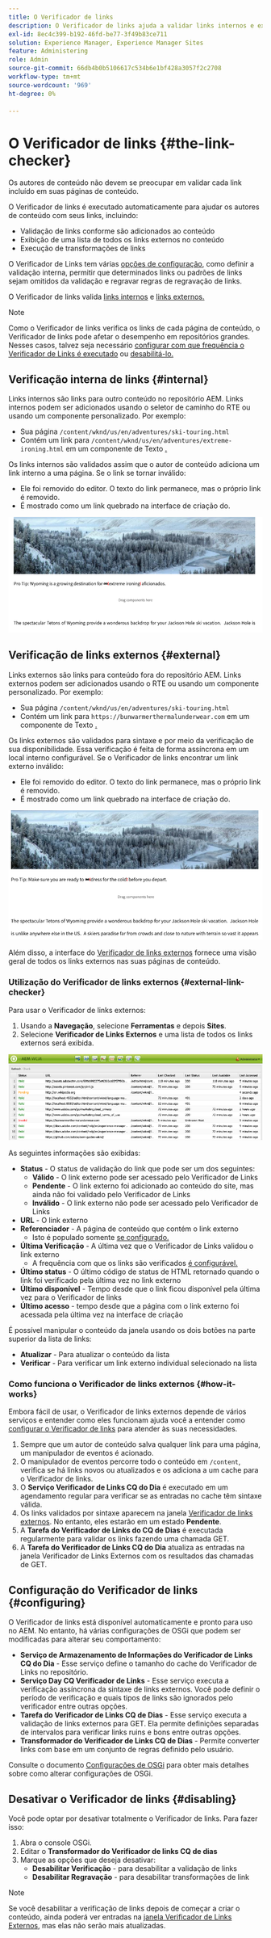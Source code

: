 ```yaml
---
title: O Verificador de links
description: O Verificador de links ajuda a validar links internos e externos e permite a regravação de links.
exl-id: 8ec4c399-b192-46fd-be77-3f49b83ce711
solution: Experience Manager, Experience Manager Sites
feature: Administering
role: Admin
source-git-commit: 66db4b0b5106617c534b6e1bf428a3057f2c2708
workflow-type: tm+mt
source-wordcount: '969'
ht-degree: 0%

---
```


# O Verificador de links {#the-link-checker}

Os autores de conteúdo não devem se preocupar em validar cada link incluído em suas páginas de conteúdo.

O Verificador de links é executado automaticamente para ajudar os autores de conteúdo com seus links, incluindo:

* Validação de links conforme são adicionados ao conteúdo
* Exibição de uma lista de todos os links externos no conteúdo
* Execução de transformações de links

O Verificador de Links tem várias [opções de configuração](#configuring), como definir a validação interna, permitir que determinados links ou padrões de links sejam omitidos da validação e regravar regras de regravação de links.

O Verificador de links valida [links internos](#internal) e [links externos.](#external)

>[!NOTE]
>
>Como o Verificador de links verifica os links de cada página de conteúdo, o Verificador de links pode afetar o desempenho em repositórios grandes. Nesses casos, talvez seja necessário [configurar com que frequência o Verificador de Links é executado](#configuring) ou [desabilitá-lo.](#disabling)

## Verificação interna de links {#internal}

Links internos são links para outro conteúdo no repositório AEM. Links internos podem ser adicionados usando o seletor de caminho do RTE ou usando um componente personalizado. Por exemplo:

* Sua página `/content/wknd/us/en/adventures/ski-touring.html`
* Contém um link para `/content/wknd/us/en/adventures/extreme-ironing.html` em um componente de Texto [.](https://experienceleague.adobe.com/docs/experience-manager-core-components/using/components/text.html)

Os links internos são validados assim que o autor de conteúdo adiciona um link interno a uma página. Se o link se tornar inválido:

* Ele foi removido do editor. O texto do link permanece, mas o próprio link é removido.
* É mostrado como um link quebrado na interface de criação do.

![Link interno corrompido ao criar uma página](assets/link-checker-invalid-link-internal.png)

## Verificação de links externos {#external}

Links externos são links para conteúdo fora do repositório AEM. Links externos podem ser adicionados usando o RTE ou usando um componente personalizado. Por exemplo:

* Sua página `/content/wknd/us/en/adventures/ski-touring.html`
* Contém um link para `https://bunwarmerthermalunderwear.com` em um componente de Texto [.](https://experienceleague.adobe.com/docs/experience-manager-core-components/using/components/text.html)

Os links externos são validados para sintaxe e por meio da verificação de sua disponibilidade. Essa verificação é feita de forma assíncrona em um local interno configurável. Se o Verificador de links encontrar um link externo inválido:

* Ele foi removido do editor. O texto do link permanece, mas o próprio link é removido.
* É mostrado como um link quebrado na interface de criação do.

![Link interno corrompido ao criar uma página](assets/link-checker-invalid-link-external.png)

Além disso, a interface do [Verificador de links externos](#external-link-checker) fornece uma visão geral de todos os links externos nas suas páginas de conteúdo.

### Utilização do Verificador de links externos {#external-link-checker}

Para usar o Verificador de links externos:

1. Usando a **Navegação**, selecione **Ferramentas** e depois **Sites**.
1. Selecione **Verificador de Links Externos** e uma lista de todos os links externos será exibida.

![A janela do Verificador de Links Externos](assets/external-link-checker.png)

As seguintes informações são exibidas:

* **Status** - O status de validação do link que pode ser um dos seguintes:
   * **Válido** - O link externo pode ser acessado pelo Verificador de Links
   * **Pendente** - O link externo foi adicionado ao conteúdo do site, mas ainda não foi validado pelo Verificador de Links
   * **Inválido** - O link externo não pode ser acessado pelo Verificador de Links
* **URL** - O link externo
* **Referenciador** - A página de conteúdo que contém o link externo
   * Isto é populado somente [se configurado.](#configuring)
* **Última Verificação** - A última vez que o Verificador de Links validou o link externo
   * A frequência com que os links são verificados [é configurável.](#configuring)
* **Último status** - O último código de status de HTML retornado quando o link foi verificado pela última vez no link externo
* **Último disponível** - Tempo desde que o link ficou disponível pela última vez para o Verificador de links
* **Último acesso** - tempo desde que a página com o link externo foi acessada pela última vez na interface de criação

É possível manipular o conteúdo da janela usando os dois botões na parte superior da lista de links:

* **Atualizar** - Para atualizar o conteúdo da lista
* **Verificar** - Para verificar um link externo individual selecionado na lista

### Como funciona o Verificador de links externos {#how-it-works}

Embora fácil de usar, o Verificador de links externos depende de vários serviços e entender como eles funcionam ajuda você a entender como [configurar o Verificador de links](#configuring) para atender às suas necessidades.

1. Sempre que um autor de conteúdo salva qualquer link para uma página, um manipulador de eventos é acionado.
1. O manipulador de eventos percorre todo o conteúdo em `/content`, verifica se há links novos ou atualizados e os adiciona a um cache para o Verificador de links.
1. O **Serviço Verificador de Links CQ do Dia** é executado em um agendamento regular para verificar se as entradas no cache têm sintaxe válida.
1. Os links validados por sintaxe aparecem na janela [Verificador de links externos](#external-link-checker). No entanto, eles estarão em um estado **Pendente**.
1. A **Tarefa do Verificador de Links do CQ de Dias** é executada regularmente para validar os links fazendo uma chamada GET.
1. A **Tarefa do Verificador de Links CQ do Dia** atualiza as entradas na janela Verificador de Links Externos com os resultados das chamadas de GET.

## Configuração do Verificador de links {#configuring}

O Verificador de links está disponível automaticamente e pronto para uso no AEM. No entanto, há várias configurações de OSGi que podem ser modificadas para alterar seu comportamento:

* **Serviço de Armazenamento de Informações do Verificador de Links CQ do Dia** - Esse serviço define o tamanho do cache do Verificador de Links no repositório.
* **Serviço Day CQ Verificador de Links** - Esse serviço executa a verificação assíncrona da sintaxe de links externos. Você pode definir o período de verificação e quais tipos de links são ignorados pelo verificador entre outras opções.
* **Tarefa do Verificador de Links CQ de Dias** - Esse serviço executa a validação de links externos para GET. Ela permite definições separadas de intervalos para verificar links ruins e bons entre outras opções.
* **Transformador do Verificador de Links CQ de Dias** - Permite converter links com base em um conjunto de regras definido pelo usuário.

Consulte o documento [Configurações de OSGi](/help/sites-deploying/osgi-configuration-settings.md) para obter mais detalhes sobre como alterar configurações de OSGi.

## Desativar o Verificador de links {#disabling}

Você pode optar por desativar totalmente o Verificador de links. Para fazer isso:

1. Abra o console OSGi.
1. Editar o **Transformador do Verificador de links CQ de dias**
1. Marque as opções que deseja desativar:
   * **Desabilitar Verificação** - para desabilitar a validação de links
   * **Desabilitar Regravação** - para desabilitar transformações de link

>[!NOTE]
>
>Se você desabilitar a verificação de links depois de começar a criar o conteúdo, ainda poderá ver entradas na [janela Verificador de Links Externos](#external-link-checker), mas elas não serão mais atualizadas.
